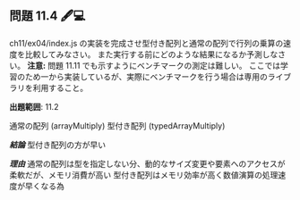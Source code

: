 ## 問題 11.4 🖋️💻

ch11/ex04/index.js の実装を完成させ型付き配列と通常の配列で行列の乗算の速度を比較してみなさい。
また実行する前にどのような結果になるか予測しなさい。
**注意:** 問題 11.11 でも示すようにベンチマークの測定は難しい。
ここでは学習のため一から実装しているが、実際にベンチマークを行う場合は専用のライブラリを利用すること。

**出題範囲**: 11.2

通常の配列 (arrayMultiply)
型付き配列 (typedArrayMultiply)

***結論***
型付き配列の方が早い

***理由***
通常の配列は型を指定しない分、動的なサイズ変更や要素へのアクセスが柔軟だが、メモリ消費が高い
型付き配列はメモリ効率が高く数値演算の処理速度が早くなる為

